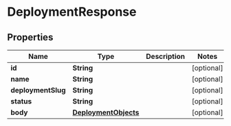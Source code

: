 

# DeploymentResponse

## Properties

Name | Type | Description | Notes
------------ | ------------- | ------------- | -------------
**id** | **String** |  |  [optional]
**name** | **String** |  |  [optional]
**deploymentSlug** | **String** |  |  [optional]
**status** | **String** |  |  [optional]
**body** | [**DeploymentObjects**](DeploymentObjects.md) |  |  [optional]



